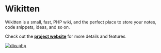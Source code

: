 Wikitten
========

Wikitten is a small, fast, PHP wiki, and the perfect place to store your notes, code snippets, ideas, and so on.

Check out the **[project website](http://wikitten.vizuina.com)** for more details and features.

[![dbv.php](http://wikitten.vizuina.com/screenshot.png)](http://wikitten.vizuina.com)
